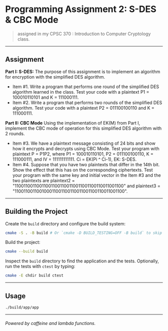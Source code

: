 # Programming Assignment 2: S-DES & CBC Mode

> assigned in my CPSC 370 : Introduction to Computer Cryptology class.

---

## Assignment 
**Part I: S-DES:**
The purpose of this assignment is to implement an algorithm for encryption with the simplified DES algorithm.
- Item #1. Write a program that performs one round of the simplified DES algorithm learned in the class. Test your code with a plaintext P1 = 100010110101 and K = 111000111.
- Item #2. Write a program that performs two rounds of the simplified DES algorithm. Test your code with a plaintext P2 = 011100100110 and K = 111000111.

**Part II: CBC Mode**
Using the implementation of EK(M) from Part I, implement the CBC mode of operation for this simplified DES algorithm with 2 rounds.
- Item #3.  We have a plaintext message consisting of 24 bits and show how it encrypts and decrypts using CBC Mode. Test your program with plaintext P = P1P2, where P1 = 100010110101, P2 = 011100100110, K = 111000111, and IV = 111111111111. Ci = EK(Pi ^ Ci-1), EK: S-DES.
- Item #4. Suppose that you have two plaintexts that differ in the 14th bit. Show the effect that this has on the corresponding ciphertexts. Test your program with the same key and initial vector in the Item #3 and the two plaintexts are 
plaintext2 = "110011001100110011001100110011001100110011001100" and 
plaintext3 = "110011001100100011001100110011001100110011001100".

---

## Building the Project 
Create the `build` directory and configure the build system:
```bash
cmake -S . -B build # Or `cmake -D BUILD_TESTING=OFF -B build` to skip tests. 
```
Build the project:
```bash
cmake --build build
```
Inspect the `build` directory to find the application and the tests.
Optionally, run the tests with `ctest` by typing:
```bash
cmake -E chdir build ctest
```
---

## Usage
```bash
./build/app/app
```
---

###### Powered by caffeine and lambda functions.

